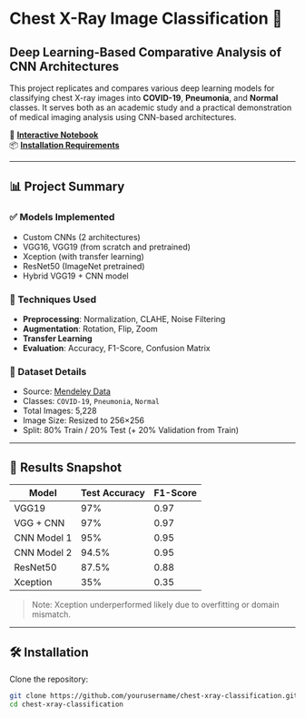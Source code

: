 # Chest X-Ray Image Classification 🩻
## Deep Learning-Based Comparative Analysis of CNN Architectures

This project replicates and compares various deep learning models for classifying chest X-ray images into **COVID-19**, **Pneumonia**, and **Normal** classes. It serves both as an academic study and a practical demonstration of medical imaging analysis using CNN-based architectures.

📓 **[Interactive Notebook](./notebook/Chest_XRay_Classification.ipynb)**  
📦 **[Installation Requirements](./requirements.txt)**

---

## 📊 Project Summary

### ✅ Models Implemented
- Custom CNNs (2 architectures)
- VGG16, VGG19 (from scratch and pretrained)
- Xception (with transfer learning)
- ResNet50 (ImageNet pretrained)
- Hybrid VGG19 + CNN model

### 🧠 Techniques Used
- **Preprocessing**: Normalization, CLAHE, Noise Filtering
- **Augmentation**: Rotation, Flip, Zoom
- **Transfer Learning**
- **Evaluation**: Accuracy, F1-Score, Confusion Matrix

### 📁 Dataset Details
- Source: [Mendeley Data](https://data.mendeley.com/)
- Classes: `COVID-19`, `Pneumonia`, `Normal`
- Total Images: 5,228
- Image Size: Resized to 256×256
- Split: 80% Train / 20% Test (+ 20% Validation from Train)

---

## 🧪 Results Snapshot

| Model         | Test Accuracy | F1-Score |
|---------------|---------------|----------|
| VGG19         | 97%           | 0.97     |
| VGG + CNN     | 97%           | 0.97     |
| CNN Model 1   | 95%           | 0.95     |
| CNN Model 2   | 94.5%         | 0.95     |
| ResNet50      | 87.5%         | 0.88     |
| Xception      | 35%           | 0.35     |

> Note: Xception underperformed likely due to overfitting or domain mismatch.

---

## 🛠️ Installation

Clone the repository:

```bash
git clone https://github.com/yourusername/chest-xray-classification.git
cd chest-xray-classification
